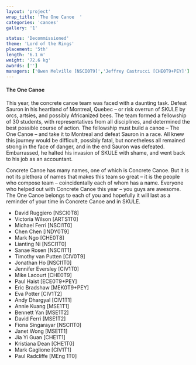 ```yaml
---
layout: 'project'
wrap_title: 'The One Canoe  '
categories: 'canoes'
gallery: '1'

status: 'Decommissioned'
theme: 'Lord of the Rings'
placement: '5th'
length: '6.1 m'
weight: '72.6 kg'
awards: ['']
managers: ['Owen Melville [NSCI0T9]','Jeffrey Castrucci [CHE0T9+PEY]']
---
```

#### The One Canoe

This year, the concrete canoe team was faced with a daunting task. Defeat Sauron in his heartland of Montreal, Quebec – or risk overrun of SKULE by orcs, artsies, and possibly Africanized bees. The team formed a fellowship of 30 students, with representatives from all disciplines, and determined the best possible course of action. The fellowship must build a canoe – The One Canoe – and take it to Montreal and defeat Sauron in a race. All knew this journey would be difficult, possibly fatal, but nonetheless all remained strong in the face of danger, and in the end Sauron was defeated. Embarrassed, he halted his invasion of SKULE with shame, and went back to his job as an accountant.

Concrete Canoe has many names, one of which is Concrete Canoe. But it is not its plethora of names that makes this team so great – it is the people who compose team – coincidentally each of whom has a name. Everyone who helped out with Concrete Canoe this year – you guys are awesome. The One Canoe belongs to each of you and hopefully it will last as a reminder of your time in Concrete Canoe and in SKULE. 

 - David Ruggiero [NSCI0T8]
 - Victoria Wilson [ARTS1T0]
 - Michael Ferri [NSCI1T0]
 - Chen Chen [INDY0T9]
 - Mark Ngo [CHE0T8]
 - Lianting Ni [NSCI1T0]
 - Sanae Rosen [NSCI1T1]
 - Timothy van Putten [CIV0T9]
 - Jonathan Ho [NSCI1T0]
 - Jennifer Eversley [CIV1T0]
 - Mike Lacourt [CHE0T9]
 - Paul Haist [ECE0T9+PEY]
 - Eric Bradshaw [MEK0T9+PEY]
 - Eva Potter [CIV1T2]
 - Andy Dhargyal [CIV1T1]
 - Annie Kuang [MSE1T1]
 - Bennett Yan [MSE1T2]
 - David Ferri [MSE1T2]
 - Fiona Singarayar [NSCI1T0]
 - Janet Wong [MSE1T1]
 - Jia Yi Guan [CHE1T1]
 - Kristiana Dean [CHE1T0]
 - Mark Gaglione [CIV1T1]
 - Paul Radcliffe [MEng 1T0]
